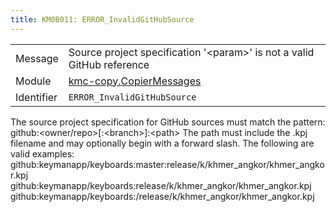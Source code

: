 ```yaml
---
title: KM0B011: ERROR_InvalidGitHubSource
---
```


|            |           |
|------------|---------- |
| Message    | Source project specification '&lt;param&gt;' is not a valid GitHub reference |
| Module     | [kmc-copy.CopierMessages](kmc-copy.copiermessages) |
| Identifier | `ERROR_InvalidGitHubSource` |

The source project specification for GitHub sources must match the pattern:
github:\<owner/repo>[:\<branch>]:\<path>
The path must include the .kpj filename and may optionally begin with a forward slash.
The following are valid examples:
github:keymanapp/keyboards:master:release/k/khmer_angkor/khmer_angkor.kpj
github:keymanapp/keyboards:release/k/khmer_angkor/khmer_angkor.kpj
github:keymanapp/keyboards:/release/k/khmer_angkor/khmer_angkor.kpj
